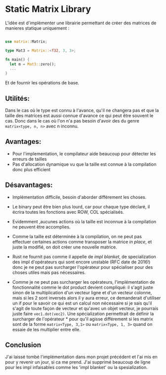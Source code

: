 # Static Matrix Library

L'idée est d'implémenter une librairie permettant de créer des matrices de manieres statique uniquement :
  
```rust

use matrix::Matrix;

type Mat3 = Matrix::<f32, 3, 3>;

fn main() {
  let m = Mat3::zero();
  ...
}
```

Et de fournir les opérations de base. 
 

## Utilités:
Dans le cas où le type est connu à l'avance, qu'il ne changera pas et que la taille des matrices est aussi connue d'avance ce qui peut être souvent le cas.
Donc dans le cas où l'on n'a pas besoin d'avoir des du genre `matrix<type, n, n>` avec n inconnu.
 
## Avantages:
- Pour l'implementation, le compilateur aide beaucoup pour détecter les erreurs de tailles
- Pas d'allocation dynamique vu que la taille est connue à la compilation donc plus efficient
 
    
## Désavantages:
- Implémentation difficile, besoin d'aborder différement les choses.
- Le binary peut être bien plus lourd, car pour chaque type déclaré, il écrira toutes les fonctions avec ROW, COL spécialisés.
- Evidemment ,aucunes actions où la taille est inconnue à la compilation ne peuvent être accomplies.
- Comme la taille est déterminée à la compilation, on ne peut pas effectuer certaines actions comme transposer la matrice *in place*, et juste la modifié, on doit créer une nouvelle matrice.

- Rust ne fournit pas comme il appelle de *impl blanket*, de specialization des impl d'opérateurs qui sont encore unstable (RFC date de 2016!)
donc je ne peut pas surcharger l'opérateur pour spécialiser pour des choses utiles mais pas nécessaires.

- Comme je ne peut pas surcharger les opérateurs, l'implémentation de fonctionnalité comme le dot product devient compliqué: il s'agit juste sinon de la multiplication d'un vecteur ligne et d'un vecteur colonne, mais si les 2 sont inversés alors il y aura erreur, ce demanderait d'utiliser un if pour le savoir
ce qui est un calcul non nécessaire si je sais qu'il s'agit de toute façon de vecteur et qu'avec un objet vecteur, je pourrais juste faire `vec1.dot(vec2)`.
Une spécialization permettrait de définir la surcharger de l'opérateur * pour qu'il agisse différement si les matrix sont de la forme `matrix<Type, 3,1>` ou `matrix<Type, 1, 3>` quand on essaie de les multiplier entre elle.



## Conclusion
J'ai laissé tombé l'implémentation dans mon projet précédent et l'ai mis en pour y revenir un jour, si ca me prend. J'ai supprimé beaucoup de ligne pour les impl infaisables comme les 'impl blanket' ou la spesialization.




 

